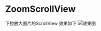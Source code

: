 # ZoomScrollView
下拉放大图片的ScrollView
效果如下
![效果图](https://github.com/RayeWang/ZoomScrollView/blob/master/device-2016-06-13-222707.gif)
